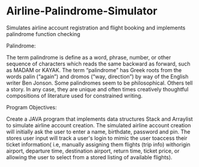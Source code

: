 # Airline-Palindrome-Simulator
Simulates airline account registration and flight booking and implements palindrome function checking

Palindrome: 

The term palindrome is define as a word, phrase, number, or other sequence of
characters which reads the same backward as forward, such as MADAM or KAYAK.
The term “palindrome” has Greek roots from the words palin (“again”) and dromos
(“way, direction”) by way of the English writer Ben Jonson. Some palindromes seem
to be philosophical. Others tell a story. In any case, they are unique and often times
creatively thoughtful compositions of literature used for constrained writing.

Program Objectives:

Create a JAVA program that implements data structures Stack and Arraylist to simulate airline account creation. 
The simulated airline account creation will initially ask the user to enter a name, birthdate, password and pin. The stores user input will track a user's login to mimic the user toaccess their ticket information( i.e, manually assigning them flights (trip info) withorigin airport, departure time, destination airport, return time, ticket price, or allowing the user to select from a stored listing of available flights).
